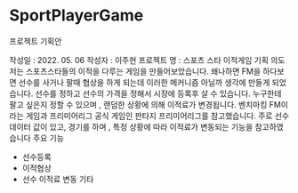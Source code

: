 # SportPlayerGame
프로젝트 기획안

작성일 : 2022. 05. 06
작성자 : 이주현
프로젝트 명 : 스포츠 스타 이적게임
기획 의도 
	 저는 스포츠스타들의 이적을 다루는 게임을 만들어보았습니다.
왜나하면 FM을 하다보면 선수를 사거나 팔때 협상을 하게 되는데 이러한 메커니즘 아닐까 생각에 만들게 되었습니다.
선수를 정하고 선수의 가격을 정해서 시장에 등록후 살 수 있습니다.
누구한테 팔고 싶은지 정할 수 있으며 , 랜덤한 상황에 의해 이적료가 변경됩니다.
벤치마킹 
FM이라는 게임과 프리미어리그 공식 게임인 판타지 프리미어리그를 참고했습니다.
주로 선수 데이터 값이 있고, 경기를 하며 , 특정 상황에 따라 이적료가 변동되는 기능을 참고하였습니다 
주요 기능
* 선수등록
* 이적협상
* 선수 이적료 변동 
기타 
